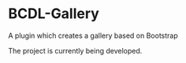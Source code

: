 # BCDL-Gallery
A plugin which creates a gallery based on Bootstrap

The project is currently being developed.
